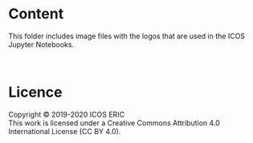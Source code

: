 # Content
This folder includes image files with the logos that are used in the ICOS Jupyter Notebooks.

<br>

# Licence
Copyright © 2019-2020 ICOS ERIC <br>
This work is licensed under a Creative Commons Attribution 4.0 International License (CC BY 4.0).
